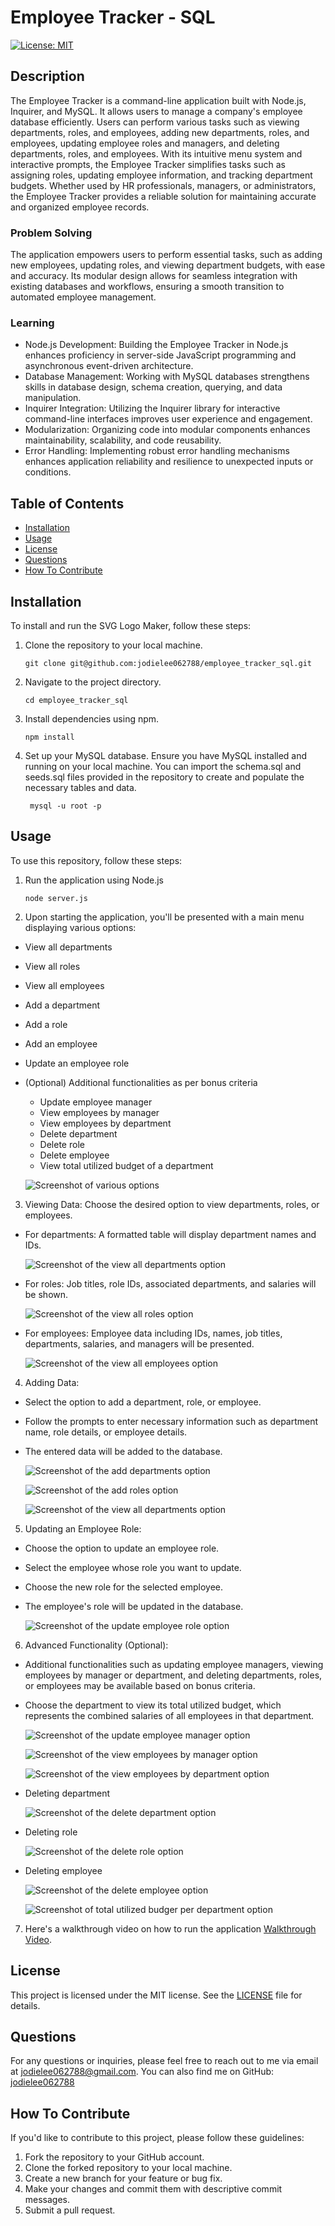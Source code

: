 # Employee Tracker - SQL

[![License: MIT](https://img.shields.io/badge/License-MIT-yellow.svg)](https://opensource.org/licenses/MIT)

## Description
The Employee Tracker is a command-line application built with Node.js, Inquirer, and MySQL. It allows users to manage a company's employee database efficiently. Users can perform various tasks such as viewing departments, roles, and employees, adding new departments, roles, and employees, updating employee roles and managers, and deleting departments, roles, and employees. With its intuitive menu system and interactive prompts, the Employee Tracker simplifies tasks such as assigning roles, updating employee information, and tracking department budgets. Whether used by HR professionals, managers, or administrators, the Employee Tracker provides a reliable solution for maintaining accurate and organized employee records.

### Problem Solving
The application empowers users to perform essential tasks, such as adding new employees, updating roles, and viewing department budgets, with ease and accuracy. Its modular design allows for seamless integration with existing databases and workflows, ensuring a smooth transition to automated employee management. 

### Learning
- Node.js Development: Building the Employee Tracker in Node.js enhances proficiency in server-side JavaScript programming and asynchronous event-driven architecture.
- Database Management: Working with MySQL databases strengthens skills in database design, schema creation, querying, and data manipulation.
- Inquirer Integration: Utilizing the Inquirer library for interactive command-line interfaces improves user experience and engagement.
- Modularization: Organizing code into modular components enhances maintainability, scalability, and code reusability.
- Error Handling: Implementing robust error handling mechanisms enhances application reliability and resilience to unexpected inputs or conditions.

## Table of Contents
- [Installation](#installation)
- [Usage](#usage)
- [License](#license)
- [Questions](#questions)
- [How To Contribute](#how-to-contribute)

## Installation
To install and run the SVG Logo Maker, follow these steps:

1. Clone the repository to your local machine.
    
    ```git clone git@github.com:jodielee062788/employee_tracker_sql.git```

2. Navigate to the project directory.

    ```cd employee_tracker_sql```

3. Install dependencies using npm.

    ```npm install```

4. Set up your MySQL database. Ensure you have MySQL installed and running on your local machine. You can import the schema.sql and seeds.sql files provided in the repository to create and populate the necessary tables and data.

    ``` mysql -u root -p```

## Usage
To use this repository, follow these steps:

1. Run the application using Node.js

    ```node server.js```

2. Upon starting the application, you'll be presented with a main menu displaying various options:
 - View all departments
- View all roles
- View all employees
- Add a department
- Add a role
- Add an employee
- Update an employee role
- (Optional) Additional functionalities as per bonus criteria
    - Update employee manager
    - View employees by manager
    - View employees by department
    - Delete department
    - Delete role
    - Delete employee
    - View total utilized budget of a department

    ![Screenshot of various options](./assets/1.png)

3. Viewing Data: 
Choose the desired option to view departments, roles, or employees.
- For departments: A formatted table will display department names and IDs.

    ![Screenshot of the view all departments option](./assets/2.png)

-  For roles: Job titles, role IDs, associated departments, and salaries will be shown.

    ![Screenshot of the view all roles option](./assets/3.png)

- For employees: Employee data including IDs, names, job titles, departments, salaries, and managers will be presented.

    ![Screenshot of the view all employees option](./assets/4.png)

4. Adding Data:
- Select the option to add a department, role, or employee.
- Follow the prompts to enter necessary information such as department name, role details, or employee details.
- The entered data will be added to the database.

    ![Screenshot of the add departments option](./assets/5.png)

    ![Screenshot of the add roles option](./assets/6.png)

    ![Screenshot of the view all departments option](./assets/7.png)

5. Updating an Employee Role:
- Choose the option to update an employee role.
- Select the employee whose role you want to update.
- Choose the new role for the selected employee.
- The employee's role will be updated in the database.

    ![Screenshot of the update employee role option](./assets/8.png)

6. Advanced Functionality (Optional):
- Additional functionalities such as updating employee managers, viewing employees by manager or department, and deleting departments, roles, or employees may be available based on bonus criteria.
- Choose the department to view its total utilized budget, which represents the combined salaries of all employees in that department.

    ![Screenshot of the update employee manager option](./assets/9.png)

    ![Screenshot of the view employees by manager option](./assets/10.png)

    ![Screenshot of the view employees by department option](./assets/11.png)

- Deleting department

    ![Screenshot of the delete department option](./assets/12.png)

- Deleting role

    ![Screenshot of the delete role option](./assets/13.png)

- Deleting employee

    ![Screenshot of the delete employee option](./assets/14.png)

    ![Screenshot of total utilized budger per department option](./assets/15.png)

7. Here's a walkthrough video on how to run the application [Walkthrough Video]().

## License
This project is licensed under the MIT license. See the [LICENSE](./LICENSE) file for details.

## Questions
For any questions or inquiries, please feel free to reach out to me via email at jodielee062788@gmail.com. 
You can also find me on GitHub: [jodielee062788](https://github.com/jodielee062788)
  
## How To Contribute
If you'd like to contribute to this project, please follow these guidelines:
1. Fork the repository to your GitHub account.
2. Clone the forked repository to your local machine.
3. Create a new branch for your feature or bug fix.
4. Make your changes and commit them with descriptive commit messages.
5. Submit a pull request.
